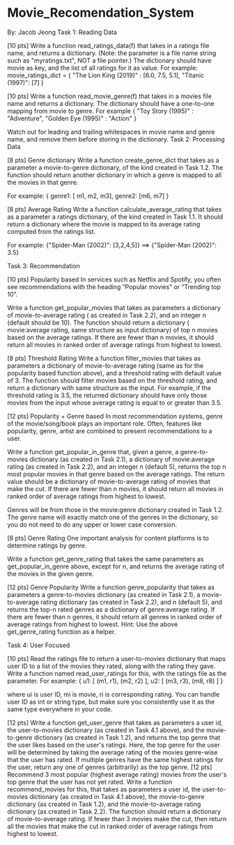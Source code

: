 # Movie_Recomendation_System
By: Jacob Jeong
Task 1: Reading Data

[10 pts] Write a function read_ratings_data(f) that takes in a ratings file name, and returns a dictionary. (Note: the parameter is a file name string such as "myratings.txt", NOT a file pointer.) The dictionary should have movie as key, and the list of all ratings for it as value.
For example:   movie_ratings_dict = { "The Lion King (2019)" : [6.0, 7.5, 5.1], "Titanic (1997)": [7] }

[10 pts] Write a function read_movie_genre(f) that takes in a movies file name and returns a dictionary. The dictionary should have a one-to-one mapping from movie to genre.
For example   { "Toy Story (1995)" : "Adventure", "Golden Eye (1995)" : "Action" }

Watch out for leading and trailing whitespaces in movie name and genre name, and remove them before storing in the dictionary.
Task 2: Processing Data

[8 pts] Genre dictionary
Write a function create_genre_dict that takes as a parameter a movie-to-genre dictionary, of the kind created in Task 1.2. The function should return another dictionary in which a genre is mapped to all the movies in that genre.

For example:   { genre1: [ m1, m2, m3], genre2: [m6, m7] }

[8 pts] Average Rating
Write a function calculate_average_rating that takes as a parameter a ratings dictionary, of the kind created in Task 1.1. It should return a dictionary where the movie is mapped to its average rating computed from the ratings list.

For example:   {"Spider-Man (2002)": [3,2,4,5]}  ==>   {"Spider-Man (2002)": 3.5}

Task 3: Recommendation

[10 pts] Popularity based
In services such as Netflix and Spotify, you often see recommendations with the heading “Popular movies” or “Trending top 10”.

Write a function get_popular_movies that takes as parameters a dictionary of movie-to-average rating ( as created in Task 2.2), and an integer n (default should be 10). The function should return a dictionary ( movie:average rating, same structure as input dictionary) of top n movies based on the average ratings. If there are fewer than n movies, it should return all movies in ranked order of average ratings from highest to lowest.

[8 pts] Threshold Rating
Write a function filter_movies that takes as parameters a dictionary of movie-to-average rating (same as for the popularity based function above), and a threshold rating with default value of 3. The function should filter movies based on the threshold rating, and return a dictionary with same structure as the input. For example, if the threshold rating is 3.5, the returned dictionary should have only those movies from the input whose average rating is equal to or greater than 3.5.

[12 pts] Popularity + Genre based
In most recommendation systems, genre of the movie/song/book plays an important role. Often, features like popularity, genre, artist are combined to present recommendations to a user.

Write a function get_popular_in_genre that, given a genre, a genre-to-movies dictionary (as created in Task 2.1), a dictionary of movie:average rating (as created in Task 2.2), and an integer n (default 5), returns the top n most popular movies in that genre based on the average ratings. The return value should be a dictionary of movie-to-average rating of movies that make the cut. If there are fewer than n movies, it should return all movies in ranked order of average ratings from highest to lowest.

Genres will be from those in the movie:genre dictionary created in Task 1.2. The genre name will exactly match one of the genres in the dictionary, so you do not need to do any upper or lower case conversion.

[8 pts] Genre Rating
One important analysis for content platforms is to determine ratings by genre.

Write a function get_genre_rating that takes the same parameters as get_popular_in_genre above, except for n, and returns the average rating of the movies in the given genre.

[12 pts] Genre Popularity
Write a function genre_popularity that takes as parameters a genre-to-movies dictionary (as created in Task 2.1), a movie-to-average rating dictionary (as created in Task 2.2), and n (default 5), and returns the top-n rated genres as a dictionary of genre:average rating. If there are fewer than n genres, it should return all genres in ranked order of average ratings from highest to lowest. Hint: Use the above get_genre_rating function as a helper.

Task 4: User Focused

[10 pts] Read the ratings file to return a user-to-movies dictionary that maps user ID to a list of the movies they rated, along with the rating they gave. Write a function named read_user_ratings for this, with the ratings file as the parameter.
For example: { u1: [ (m1, r1), (m2, r2) ], u2: [ (m3, r3), (m8, r8) ] }

where ui is user ID, mi is movie, ri is corresponding rating. You can handle user ID as int or string type, but make sure you consistently use it as the same type everywhere in your code.

[12 pts] Write a function get_user_genre that takes as parameters a user id, the user-to-movies dictionary (as created in Task 4.1 above), and the movie-to-genre dictionary (as created in Task 1.2), and returns the top genre that the user likes based on the user's ratings. Here, the top genre for the user will be determined by taking the average rating of the movies genre-wise that the user has rated. If multiple genres have the same highest ratings for the user, return any one of genres (arbitrarily) as the top genre.
[12 pts] Recommend 3 most popular (highest average rating) movies from the user's top genre that the user has not yet rated. Write a function recommend_movies for this, that takes as parameters a user id, the user-to-movies dictionary (as created in Task 4.1 above), the movie-to-genre dictionary (as created in Task 1.2), and the movie-to-average rating dictionary (as created in Task 2.2). The function should return a dictionary of movie-to-average rating. If fewer than 3 movies make the cut, then return all the movies that make the cut in ranked order of average ratings from highest to lowest.
